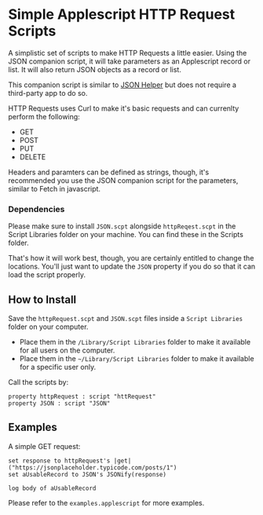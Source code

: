 # Simple Applescript HTTP Request Scripts

A simplistic set of scripts to make HTTP Requests a little easier. Using the JSON companion script, it will take parameters as an Applescript record or list. It will also return JSON objects as a record or list. 

This companion script is similar to [JSON Helper](https://www.mousedown.net/software/JSONHelper.html "JSON Helper") but does not require a third-party app to do so.

HTTP Requests uses Curl to make it's basic requests and can currenlty perform the following:
* GET
* POST
* PUT
* DELETE

Headers and paramters can be defined as strings, though, it's recommended you use the JSON companion script for the parameters, similar to Fetch in javascript. 

### Dependencies 

Please make sure to install `JSON.scpt` alongside `httpReqest.scpt` in the Script Libraries folder on your machine. You can find these in the Scripts folder. 

That's how it will work best, though, you are certainly entitled to change the locations. You'll just want to update the `JSON` property if you do so that it can load the script properly.

## How to Install
Save the `httpRequest.scpt` and `JSON.scpt` files inside a `Script Libraries` folder on your computer.

* Place them in the `/Library/Script Libraries` folder to make it available for all users on the computer.
* Place them in the `~/Library/Script Libraries` folder to make it available for a specific user only.

Call the scripts by:
```Applescript
property httpRequest : script "httRequest"
property JSON : script "JSON"
```

## Examples

A simple GET request:

```Applescript
set response to httpRequest's |get|("https://jsonplaceholder.typicode.com/posts/1")
set aUsableRecord to JSON's JSONify(response)

log body of aUsableRecord
```

Please refer to the `examples.applescript` for more examples.
